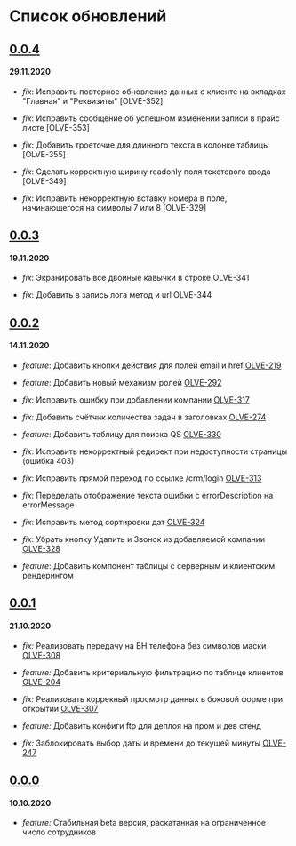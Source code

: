 # Список обновлений

## [0.0.4](https://bitbucket.org/olivje_group/olivje.crm.pl/commits/35b6302a580e2f638f42ce3d68c333815da5dcb2)

#### 29.11.2020

- _fix_: Исправить повторное обновление данных о клиенте на вкладках "Главная" и "Реквизиты" [OLVE-352]

- _fix_: Исправить сообщение об успешном изменении записи в прайс листе [OLVE-353]

- _fix_: Добавить троеточие для длинного текста в колонке таблицы [OLVE-355]

- _fix_: Сделать корректную ширину readonly поля текстового ввода [OLVE-349]

- _fix_: Исправить некорректную вставку номера в поле, начинающегося на символы 7 или 8 [OLVE-329]

## [0.0.3](https://bitbucket.org/olivje_group/olivje.crm.pl/commits/3b611dae324a2bbe30ada2b40e3f287835a49b13)

#### 19.11.2020

- _fix_: Экранировать все двойные кавычки в строке OLVE-341

- _fix_: Добавить в запись лога метод и url OLVE-344

## [0.0.2](https://bitbucket.org/olivje_group/olivje.crm.pl/commits/35b6302a580e2f638f42ce3d68c333815da5dcb2)

#### 14.11.2020

- _feature_: Добавить кнопки действия для полей email и href [OLVE-219](https://olivje-group.atlassian.net/browse/OLVE-219)

- _feature_: Добавить новый механизм ролей [OLVE-292](https://olivje-group.atlassian.net/browse/OLVE-292)

- _fix_: Исправить ошибку при добавлении компании [OLVE-317](https://olivje-group.atlassian.net/browse/OLVE-317)

- _fix_: Добавить счётчик количества задач в заголовках [OLVE-274](https://olivje-group.atlassian.net/browse/OLVE-274)

- _feature_: Добавить таблицу для поиска QS [OLVE-330](https://olivje-group.atlassian.net/browse/OLVE-330)

- _fix_: Исправить некорректный редирект при недоступности страницы (ошибка 403)

- _fix_: Исправить прямой переход по ссылке /crm/login [OLVE-313](https://olivje-group.atlassian.net/browse/OLVE-313)

- _fix_: Переделать отображение текста ошибки с errorDescription на errorMessage

- _fix_: Исправить метод сортировки дат [OLVE-324](https://olivje-group.atlassian.net/browse/OLVE-324)

- _fix_: Убрать кнопку Удалить и Звонок из добавляемой компании [OLVE-328](https://olivje-group.atlassian.net/browse/OLVE-328)

- _feature_: Добавить компонент таблицы с серверным и клиентским рендерингом

## [0.0.1](https://bitbucket.org/olivje_group/olivje.crm.pl/commits/fa8625d7bc66580664283ae21fb291657baf3db5)

#### 21.10.2020

- _fix:_ Реализовать передачу на BH телефона без символов маски [OLVE-308](https://olivje-group.atlassian.net/browse/OLVE-308)

- _feature:_ Добавить критериальную фильтрацию по таблице клиентов [OLVE-204](https://olivje-group.atlassian.net/browse/OLVE-204)

- _fix:_ Реализовать коррекный просмотр данных в боковой форме при открытии [OLVE-307](https://olivje-group.atlassian.net/browse/OLVE-307)

- _feature:_ Добавить конфиги ftp для деплоя на пром и дев стенд

- _fix:_ Заблокировать выбор даты и времени до текущей минуты [OLVE-247](https://olivje-group.atlassian.net/browse/OLVE-247)

## [0.0.0](https://bitbucket.org/olivje_group/olivje.crm.pl/commits/bcd791f2ce1250f0ed8c3cd19c9468b7b949d1d2)

#### 10.10.2020

- _feature:_ Стабильная beta версия, раскатанная на ограниченное число сотрудников
